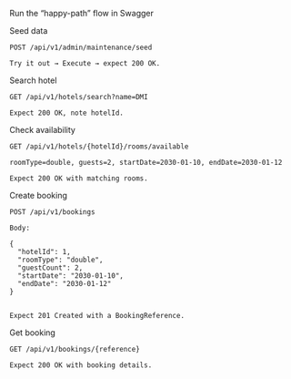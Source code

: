 ﻿Run the “happy-path” flow in Swagger

Seed data

	POST /api/v1/admin/maintenance/seed

	Try it out → Execute → expect 200 OK.

Search hotel

	GET /api/v1/hotels/search?name=DMI

	Expect 200 OK, note hotelId.

Check availability

	GET /api/v1/hotels/{hotelId}/rooms/available

	roomType=double, guests=2, startDate=2030-01-10, endDate=2030-01-12

	Expect 200 OK with matching rooms.

Create booking

	POST /api/v1/bookings

	Body:

	{
	  "hotelId": 1,
	  "roomType": "double",
	  "guestCount": 2,
	  "startDate": "2030-01-10",
	  "endDate": "2030-01-12"
	}


	Expect 201 Created with a BookingReference.

Get booking

	GET /api/v1/bookings/{reference}

	Expect 200 OK with booking details.